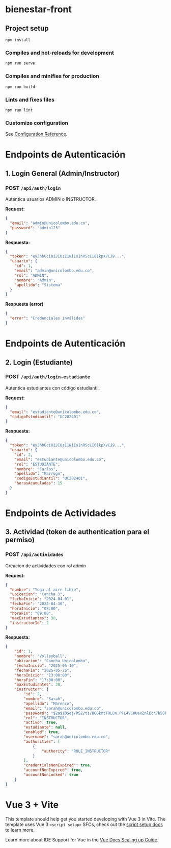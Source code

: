 # bienestar-front

## Project setup
```
npm install
```

### Compiles and hot-reloads for development
```
npm run serve
```

### Compiles and minifies for production
```
npm run build
```

### Lints and fixes files
```
npm run lint
```

### Customize configuration
See [Configuration Reference](https://cli.vuejs.org/config/).


# Endpoints de Autenticación

## 1. Login General (Admin/Instructor)

### POST `/api/auth/login`
Autentica usuarios ADMIN o INSTRUCTOR.

**Request:**
```json
{
  "email": "admin@unicolombo.edu.co",
  "password": "admin123"
}
```

**Respuesta:**
```json
{
  "token": "eyJhbGciOiJIUzI1NiIsInR5cCI6IkpXVCJ9...",
  "usuario": {
    "id": 1,
    "email": "admin@unicolombo.edu.co",
    "rol": "ADMIN",
    "nombre": "Admin",
    "apellido": "Sistema"
  }
}
```

**Respuesta (error)**
```json
{
  "error": "Credenciales inválidas"
}
```

# Endpoints de Autenticación

## 2. Login (Estudiante)

### POST `/api/auth/login-estudiante`
Autentica estudiantes con código estudiantil.

**Request:**
```json
{
  "email": "estudiante@unicolombo.edu.co",
  "codigoEstudiantil": "UC202401"
}
```

**Respuesta:**
```json
{
  "token": "eyJhbGciOiJIUzI1NiIsInR5cCI6IkpXVCJ9...",
  "usuario": {
    "id": 2,
    "email": "estudiante@unicolombo.edu.co",
    "rol": "ESTUDIANTE",
    "nombre": "Carlos",
    "apellido": "Marrugo",
    "codigoEstudiantil": "UC202401",
    "horasAcumuladas": 15
  }
}
```

# Endpoints de Actividades

## 3. Actividad (token de authentication para el permiso)

### POST `/api/actividades`
Creacion de actividades con rol admin

**Request:**
```json
{
  "nombre": "Yoga al aire libre",
  "ubicacion": "Cancha 3",
  "fechaInicio": "2024-04-01",
  "fechaFin": "2024-04-30",
  "horaInicio": "08:00",
  "horaFin": "09:00",
  "maxEstudiantes": 30,
  "instructorId": 2
}
```

**Respuesta:**
```json
{
    "id": 1,
    "nombre": "Volleyball",
    "ubicacion": "Cancha Unicolombo",
    "fechaInicio": "2025-05-10",
    "fechaFin": "2025-05-25",
    "horaInicio": "13:00:00",
    "horaFin": "17:00:00",
    "maxEstudiantes": 30,
    "instructor": {
        "id": 2,
        "nombre": "Sarah",
        "apellido": "Marenco",
        "email": "sarah@unicolombo.edu.co",
        "password": "$2a$10$ej/RSZ/ts/BGGkMtTRL8n.PFL4VCHUaxZnlEcn7b5Ok8Ky/D2DfLq",
        "rol": "INSTRUCTOR",
        "activo": true,
        "estudiante": null,
        "enabled": true,
        "username": "sarah@unicolombo.edu.co",
        "authorities": [
            {
                "authority": "ROLE_INSTRUCTOR"
            }
        ],
        "credentialsNonExpired": true,
        "accountNonExpired": true,
        "accountNonLocked": true
    }
}
```

# Vue 3 + Vite

This template should help get you started developing with Vue 3 in Vite. The template uses Vue 3 `<script setup>` SFCs, check out the [script setup docs](https://v3.vuejs.org/api/sfc-script-setup.html#sfc-script-setup) to learn more.

Learn more about IDE Support for Vue in the [Vue Docs Scaling up Guide](https://vuejs.org/guide/scaling-up/tooling.html#ide-support).
